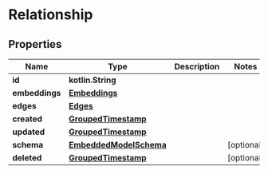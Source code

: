 
# Relationship

## Properties
Name | Type | Description | Notes
------------ | ------------- | ------------- | -------------
**id** | **kotlin.String** |  | 
**embeddings** | [**Embeddings**](Embeddings) |  | 
**edges** | [**Edges**](Edges) |  | 
**created** | [**GroupedTimestamp**](GroupedTimestamp) |  | 
**updated** | [**GroupedTimestamp**](GroupedTimestamp) |  | 
**schema** | [**EmbeddedModelSchema**](EmbeddedModelSchema) |  |  [optional]
**deleted** | [**GroupedTimestamp**](GroupedTimestamp) |  |  [optional]



